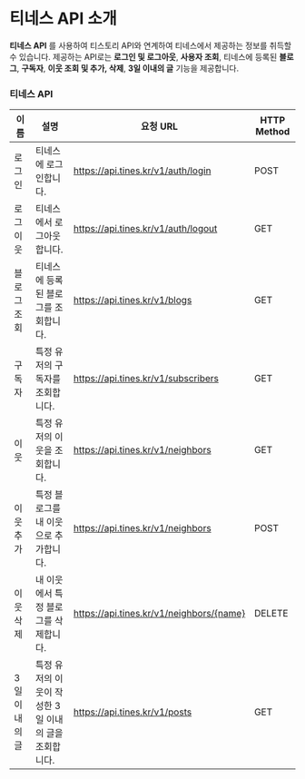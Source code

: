 # 티네스 API 소개

**티네스 API** 를 사용하여 티스토리 API와 연계하여 티네스에서 제공하는 정보를 취득할 수 있습니다. 제공하는 API로는 **로그인 및 로그아웃**, **사용자 조회**, 티네스에 등록된 **블로그**, **구독자**, **이웃 조회 및 추가, 삭제**, **3일 이내의 글** 기능을 제공합니다.

### 티네스 API

|이름|설명|요청 URL|HTTP Method|
|----|---|--------|-----------|
|로그인|티네스에 로그인합니다.|https://api.tines.kr/v1/auth/login|POST|
|로그이웃|티네스에서 로그아웃합니다.|https://api.tines.kr/v1/auth/logout|GET|
|블로그 조회|티네스에 등록된 블로그를 조회합니다.|https://api.tines.kr/v1/blogs|GET|
|구독자|특정 유저의 구독자를 조회합니다.|https://api.tines.kr/v1/subscribers|GET|
|이웃|특정 유저의 이웃을 조회합니다.|https://api.tines.kr/v1/neighbors|GET|
|이웃 추가|특정 블로그를 내 이웃으로 추가합니다.|https://api.tines.kr/v1/neighbors|POST|
|이웃 삭제|내 이웃에서 특정 블로그를 삭제합니다.|https://api.tines.kr/v1/neighbors/{name}|DELETE|
|3일 이내의 글|특정 유저의 이웃이 작성한 3일 이내의 글을 조회합니다.|https://api.tines.kr/v1/posts|GET|
